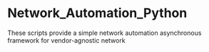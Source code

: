 # Network_Automation_Python
These scripts provide a simple network automation asynchronous framework for vendor-agnostic network
